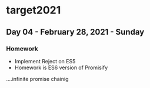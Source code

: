 # target2021

## Day 04 - February 28, 2021 - Sunday

### Homework
- Implement Reject on ES5
- Homework is ES6 version of Promisify

....infinite promise chainig

